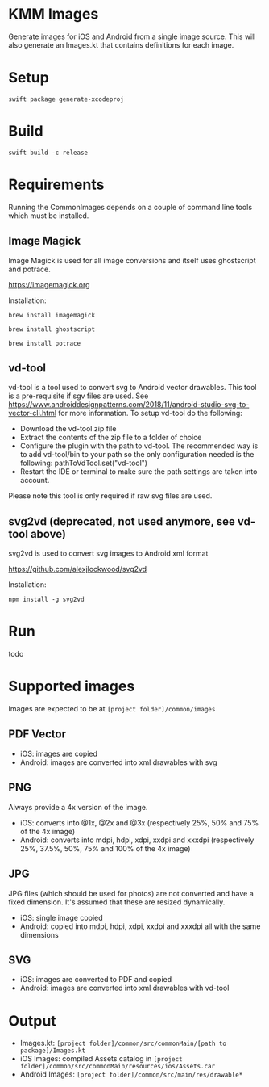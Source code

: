 # KMM Images

Generate images for iOS and Android from a single image source. This will also generate an Images.kt that contains definitions for each image.

# Setup

```
swift package generate-xcodeproj
```

# Build

```
swift build -c release
```

# Requirements

Running the CommonImages depends on a couple of command line tools which must be installed.

## Image Magick

Image Magick is used for all image conversions and itself uses ghostscript and potrace.

<https://imagemagick.org>

Installation:

```
brew install imagemagick
```

```
brew install ghostscript
```

```
brew install potrace
```

## vd-tool

vd-tool is a tool used to convert svg to Android vector drawables. This tool is a pre-requisite if sgv files are used. See https://www.androiddesignpatterns.com/2018/11/android-studio-svg-to-vector-cli.html for more information. To setup vd-tool do the following:

- Download the vd-tool.zip file
- Extract the contents of the zip file to a folder of choice
- Configure the plugin with the path to vd-tool. The recommended way is to add vd-tool/bin to your path so the only configuration needed is the following: pathToVdTool.set("vd-tool")
- Restart the IDE or terminal to make sure the path settings are taken into account.

Please note this tool is only required if raw svg files are used.

## svg2vd (deprecated, not used anymore, see vd-tool above)

svg2vd is used to convert svg images to Android xml format

<https://github.com/alexjlockwood/svg2vd>

Installation:

```
npm install -g svg2vd
```

# Run

todo

# Supported images

Images are expected to be at `[project folder]/common/images`

## PDF Vector

- iOS: images are copied
- Android: images are converted into xml drawables with svg

## PNG

Always provide a 4x version of the image.

- iOS: converts into @1x, @2x and @3x (respectively 25%, 50% and 75% of the 4x image)
- Android: converts into mdpi, hdpi, xdpi, xxdpi and xxxdpi (respectively 25%, 37.5%, 50%, 75% and 100% of the 4x image)

## JPG

JPG files (which should be used for photos) are not converted and have a fixed dimension. It's assumed that these are resized dynamically.

- iOS: single image copied
- Android: copied into mdpi, hdpi, xdpi, xxdpi and xxxdpi all with the same dimensions

## SVG

- iOS: images are converted to PDF and copied
- Android: images are converted into xml drawables with vd-tool

# Output

- Images.kt: `[project folder]/common/src/commonMain/[path to package]/Images.kt`
- iOS Images: compiled Assets catalog in `[project folder]/common/src/commonMain/resources/ios/Assets.car`
- Android Images: `[project folder]/common/src/main/res/drawable*`
